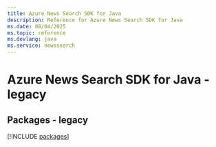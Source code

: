 ```yaml
---
title: Azure News Search SDK for Java
description: Reference for Azure News Search SDK for Java
ms.date: 08/04/2025
ms.topic: reference
ms.devlang: java
ms.service: newssearch
---
```

# Azure News Search SDK for Java - legacy
## Packages - legacy
[!INCLUDE [packages](news-search-index.md)]